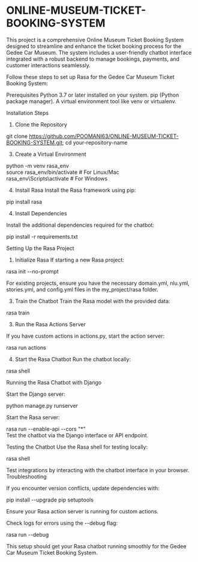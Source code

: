 # ONLINE-MUSEUM-TICKET-BOOKING-SYSTEM
This project is a comprehensive Online Museum Ticket Booking System designed to streamline and enhance the ticket booking process for the Gedee Car Museum. The system includes a user-friendly chatbot interface integrated with a robust backend to manage bookings, payments, and customer interactions seamlessly.

Follow these steps to set up Rasa for the Gedee Car Museum Ticket Booking System:

Prerequisites
Python 3.7 or later installed on your system.
pip (Python package manager).
A virtual environment tool like venv or virtualenv.

Installation Steps

1. Clone the Repository

git clone https://github.com/POOMANI63/ONLINE-MUSEUM-TICKET-BOOKING-SYSTEM.git; 
cd your-repository-name

3. Create a Virtual Environment

python -m venv rasa_env  
source rasa_env/bin/activate   # For Linux/Mac  
rasa_env\Scripts\activate      # For Windows
  
4. Install Rasa
Install the Rasa framework using pip:

pip install rasa  

4. Install Dependencies
   
Install the additional dependencies required for the chatbot:

pip install -r requirements.txt 

Setting Up the Rasa Project

1. Initialize Rasa
If starting a new Rasa project:

rasa init --no-prompt 

For existing projects, ensure you have the necessary domain.yml, nlu.yml, stories.yml, and config.yml files in the my_project/rasa folder.

3. Train the Chatbot
Train the Rasa model with the provided data:

rasa train  

3. Run the Rasa Actions Server
   
If you have custom actions in actions.py, start the action server:

rasa run actions  

4. Start the Rasa Chatbot
Run the chatbot locally:

rasa shell  

Running the Rasa Chatbot with Django

Start the Django server:

python manage.py runserver  

Start the Rasa server:

rasa run --enable-api --cors "*"  
Test the chatbot via the Django interface or API endpoint.

Testing the Chatbot
Use the Rasa shell for testing locally:

rasa shell  

Test integrations by interacting with the chatbot interface in your browser.
Troubleshooting

If you encounter version conflicts, update dependencies with:

pip install --upgrade pip setuptools  

Ensure your Rasa action server is running for custom actions.

Check logs for errors using the --debug flag:

rasa run --debug  

This setup should get your Rasa chatbot running smoothly for the Gedee Car Museum Ticket Booking System.
